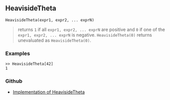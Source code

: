 ## HeavisideTheta

```
HeavisideTheta(expr1, expr2, ... exprN)
```

> returns `1` if all `expr1, expr2, ... exprN` are positive and `0` if one of the `expr1, expr2, ... exprN` is negative. `HeavisideTheta(0)` returns unevaluated as `HeavisideTheta(0)`.

### Examples

```
>> HeavisideTheta[42]
1
```
### Github
* [Implementation of HeavisideTheta](https://github.com/axkr/symja_android_library/blob/master/symja_android_library/matheclipse-core/src/main/java/org/matheclipse/core/reflection/system/HeavisideTheta.java#L15) 
